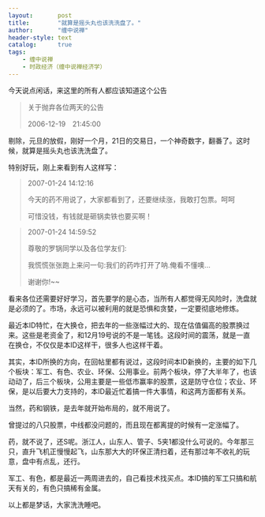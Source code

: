 ```yaml
---
layout:       post
title:        "就算是摇头丸也该洗洗盘了。"
author:       "缠中说禅"
header-style: text
catalog:      true
tags:
    - 缠中说禅
    - 时政经济（缠中说禅经济学）
---
```



今天说点闲话，来这里的所有人都应该知道这个公告



> 关于抛弃各位两天的公告
>
> 2006-12-19　21:45:00



剔除，元旦的放假，刚好一个月，21日的交易日，一个神奇数字，翻番了。这时候，就算是摇头丸也该洗洗盘了。



特别好玩，刚上来看到有人这样写：



> 2007-01-24 14:12:16
>
> 今天的药不用说了，大家都看到了，还要继续涨，我敢打包票。呵呵
>
> 可惜没钱，有钱就是砸锅卖铁也要买啊！



> 2007-01-24 14:59:52
>
> 尊敬的罗锅同学以及各位学友们:
>
> 我慌慌张张跑上来问一句:我们的药咋打开了呐.俺看不懂噢...
>
> 谢谢你!~~



看来各位还需要好好学习，首先要学的是心态，当所有人都觉得无风险时，洗盘就是必须的了。市场，永远可以被利用的就是恐惧和贪婪，一定要彻底地修炼。



最近本ID特忙，在大换仓，把去年的一些涨幅过大的、现在估值偏高的股票换过来。这些是老资金了，和12月19号说的不是一笔钱。这段时间的震荡，就是一直在换仓，不仅仅是本ID这样干，很多人也这样干着。



其实，本ID所换的方向，在回帖里都有说过，这段时间本ID新换的，主要的如下几个板块：军工、有色、农业、环保、公用事业。前两个板块，停了大半年了，也该动动了，后三个板块，公用主要是一些低市赢率的股票，这是防守仓位；农业、环保，是以后要大力支持的，本ID最近忙着搞一件大事情，和这两方面都有关系。



当然，药和钢铁，是去年就开始布局的，就不用说了。



曾提过的八只股票，中线都没问题的，而且现在都离提的时候有一定涨幅了。



药，就不说了，还S呢。浙江人，山东人、管子、5夹1都没什么可说的。今年那三只，直升飞机正慢慢起飞，山东那大大的环保正清扫着，还有那过年不收礼的玩意，盘中有点乱，还行。



军工、有色，都是最近一两周进去的，自己看技术找买点。本ID搞的军工只搞和航天有关的，有色只搞稀有金属。



以上都是梦话，大家洗洗睡吧。
